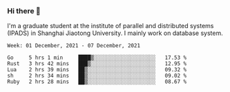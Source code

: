 ### Hi there 👋

I'm a graduate student at the institute of parallel and distributed systems (IPADS) in Shanghai Jiaotong University. I mainly work on database system.

<!--START_SECTION:waka-->
```text
Week: 01 December, 2021 - 07 December, 2021

Go     5 hrs 1 min     ████▒░░░░░░░░░░░░░░░░░░░░   17.53 % 
Rust   3 hrs 42 mins   ███▒░░░░░░░░░░░░░░░░░░░░░   12.95 % 
Lua    2 hrs 39 mins   ██▒░░░░░░░░░░░░░░░░░░░░░░   09.32 % 
sh     2 hrs 34 mins   ██▒░░░░░░░░░░░░░░░░░░░░░░   09.02 % 
Ruby   2 hrs 28 mins   ██▒░░░░░░░░░░░░░░░░░░░░░░   08.67 % 
```
<!--END_SECTION:waka-->

<!--
**yqmmm/yqmmm** is a ✨ _special_ ✨ repository because its `README.md` (this file) appears on your GitHub profile.

Here are some ideas to get you started:

- 🔭 I’m currently working on ...
- 🌱 I’m currently learning ...
- 👯 I’m looking to collaborate on ...
- 🤔 I’m looking for help with ...
- 💬 Ask me about ...
- 📫 How to reach me: ...
- 😄 Pronouns: ...
- ⚡ Fun fact: ...
-->

